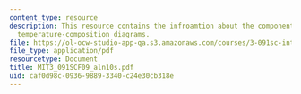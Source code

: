 ```yaml
---
content_type: resource
description: This resource contains the infroamtion about the component system and
  temperature-composition diagrams.
file: https://ol-ocw-studio-app-qa.s3.amazonaws.com/courses/3-091sc-introduction-to-solid-state-chemistry-fall-2010/caf0d98c093698893340c24e30cb318e_MIT3_091SCF09_aln10s.pdf
file_type: application/pdf
resourcetype: Document
title: MIT3_091SCF09_aln10s.pdf
uid: caf0d98c-0936-9889-3340-c24e30cb318e
---
```

